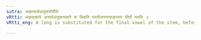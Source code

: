 ```yaml
---
sutra: अकृत्सार्वधातुकयोर्दीर्घः
vRtti: अकृद्यकारे असार्वधातुकयकारे च क्ङिति परतोजन्तस्याङ्गस्य दीर्घो भवति ॥
vRtti_eng: A long is substituted for the final vowel of the stem, before an affix beginning with a य् having an indicatory क् or ङ्, when it is not either a _Krit_ or a _Sarvadhatuka_ affix.

---
```

